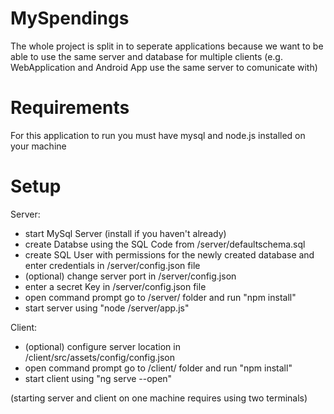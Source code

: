 # MySpendings
The whole project is split in to seperate applications 
because we want to be able to use the same server and database for multiple clients
(e.g. WebApplication and Android App use the same server to comunicate with)

# Requirements
For this application to run you must have mysql and node.js installed on your machine

# Setup
Server:
- start MySql Server (install if you haven't already)
- create Databse using the SQL Code from /server/defaultschema.sql
- create SQL User with permissions for the newly created database and enter credentials in /server/config.json file
- (optional) change server port in /server/config.json
- enter a secret Key in /server/config.json file
- open command prompt go to /server/ folder and run "npm install"
- start server using "node /server/app.js"

Client:
- (optional) configure server location in /client/src/assets/config/config.json
- open command prompt go to /client/ folder and run "npm install"
- start client using "ng serve --open"

(starting server and client on one machine requires using two terminals)